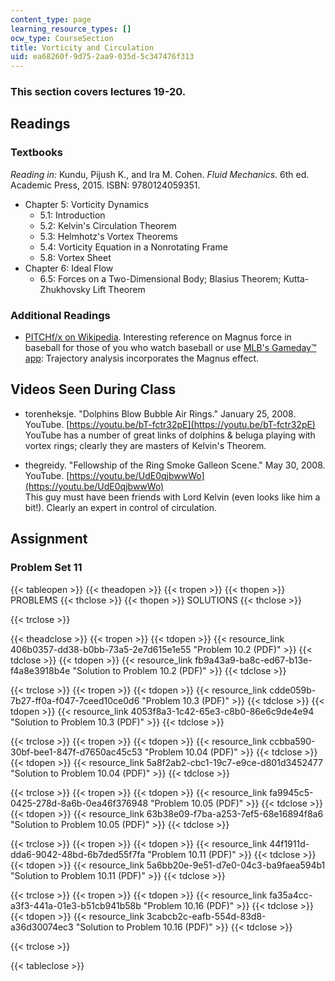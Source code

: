 ```yaml
---
content_type: page
learning_resource_types: []
ocw_type: CourseSection
title: Vorticity and Circulation
uid: ea68260f-9d75-2aa9-035d-5c347476f313
---
```


### This section covers lectures 19-20.

Readings
--------

### Textbooks

_Reading in:_ Kundu, Pijush K., and Ira M. Cohen. _Fluid Mechanics._ 6th ed. Academic Press, 2015. ISBN: 9780124059351.

*   Chapter 5: Vorticity Dynamics
    *   5.1: Introduction
    *   5.2: Kelvin's Circulation Theorem
    *   5.3: Helmhotz's Vortex Theorems
    *   5.4: Vorticity Equation in a Nonrotating Frame
    *   5.8: Vortex Sheet
*   Chapter 6: Ideal Flow
    *   6.5: Forces on a Two-Dimensional Body; Blasius Theorem; Kutta-Zhukhovsky Lift Theorem

### Additional Readings

*   [PITCHf/x on Wikipedia](http://en.wikipedia.org/wiki/PITCHf/x). Interesting reference on Magnus force in baseball for those of you who watch baseball or use [MLB's Gameday™ app](http://mlb.mlb.com/mobile/gameday.jsp): Trajectory analysis incorporates the Magnus effect.

Videos Seen During Class
------------------------

*   torenheksje. "Dolphins Blow Bubble Air Rings." January 25, 2008. YouTube. [https://youtu.be/bT-fctr32pE](https://youtu.be/bT-fctr32pE)  
    YouTube has a number of great links of dolphins & beluga playing with vortex rings; clearly they are masters of Kelvin's Theorem.

*   thegreidy. "Fellowship of the Ring Smoke Galleon Scene." May 30, 2008. YouTube. [https://youtu.be/UdE0qjbwwWo](https://youtu.be/UdE0qjbwwWo)  
    This guy must have been friends with Lord Kelvin (even looks like him a bit!). Clearly an expert in control of circulation.

Assignment
----------

### Problem Set 11

{{< tableopen >}}
{{< theadopen >}}
{{< tropen >}}
{{< thopen >}}
PROBLEMS
{{< thclose >}}
{{< thopen >}}
SOLUTIONS
{{< thclose >}}

{{< trclose >}}

{{< theadclose >}}
{{< tropen >}}
{{< tdopen >}}
{{< resource_link 406b0357-dd38-b0bb-73a5-2e7d615e1e55 "Problem 10.2 (PDF)" >}}
{{< tdclose >}}
{{< tdopen >}}
{{< resource_link fb9a43a9-ba8c-ed67-b13e-f4a8e3918b4e "Solution to Problem 10.2 (PDF)" >}}
{{< tdclose >}}

{{< trclose >}}
{{< tropen >}}
{{< tdopen >}}
{{< resource_link cdde059b-7b27-ff0a-f047-7ceed10ce0d6 "Problem 10.3 (PDF)" >}}
{{< tdclose >}}
{{< tdopen >}}
{{< resource_link 4053f8a3-1c42-65e3-c8b0-86e6c9de4e94 "Solution to Problem 10.3 (PDF)" >}}
{{< tdclose >}}

{{< trclose >}}
{{< tropen >}}
{{< tdopen >}}
{{< resource_link ccbba590-30bf-bee1-847f-d7650ac45c53 "Problem 10.04 (PDF)" >}}
{{< tdclose >}}
{{< tdopen >}}
{{< resource_link 5a8f2ab2-cbc1-19c7-e9ce-d801d3452477 "Solution to Problem 10.04 (PDF)" >}}
{{< tdclose >}}

{{< trclose >}}
{{< tropen >}}
{{< tdopen >}}
{{< resource_link fa9945c5-0425-278d-8a6b-0ea46f376948 "Problem 10.05 (PDF)" >}}
{{< tdclose >}}
{{< tdopen >}}
{{< resource_link 63b38e09-f7ba-a253-7ef5-68e16894f8a6 "Solution to Problem 10.05 (PDF)" >}}
{{< tdclose >}}

{{< trclose >}}
{{< tropen >}}
{{< tdopen >}}
{{< resource_link 44f1911d-dda6-9042-48bd-6b7ded55f7fa "Problem 10.11 (PDF)" >}}
{{< tdclose >}}
{{< tdopen >}}
{{< resource_link 5a6bb20e-9e51-d7e0-04c3-ba9faea594b1 "Solution to Problem 10.11 (PDF)" >}}
{{< tdclose >}}

{{< trclose >}}
{{< tropen >}}
{{< tdopen >}}
{{< resource_link fa35a4cc-a3f3-441a-01e3-b51cb941b58b "Problem 10.16 (PDF)" >}}
{{< tdclose >}}
{{< tdopen >}}
{{< resource_link 3cabcb2c-eafb-554d-83d8-a36d30074ec3 "Solution to Problem 10.16 (PDF)" >}}
{{< tdclose >}}

{{< trclose >}}

{{< tableclose >}}